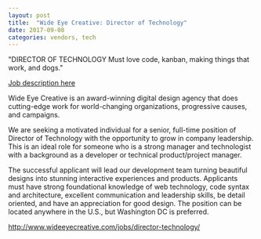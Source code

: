 ```yaml
---
layout: post
title:  "Wide Eye Creative: Director of Technology"
date: 2017-09-08
categories: vendors, tech
---
```


"DIRECTOR OF TECHNOLOGY
Must love code, kanban, making things that work, and dogs."

[Job description here](http://www.wideeyecreative.com/jobs/director-technology/)

Wide Eye Creative is an award-winning digital design agency that does cutting-edge work for world-changing organizations, progressive causes, and campaigns.

We are seeking a motivated individual for a senior, full-time position of Director of Technology with the opportunity to grow in company leadership. This is an ideal role for someone who is a strong manager and technologist with a background as a developer or technical product/project manager.

The successful applicant will lead our development team turning beautiful designs into stunning interactive experiences and products. Applicants must have strong foundational knowledge of web technology, code syntax and architecture, excellent communication and leadership skills, be detail oriented, and have an appreciation for good design. The position can be located anywhere in the U.S., but Washington DC is preferred.

http://www.wideeyecreative.com/jobs/director-technology/
